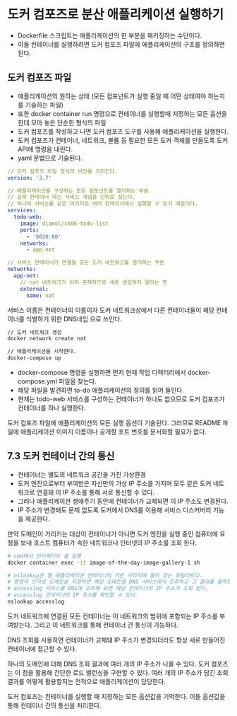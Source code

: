 # 도커 컴포즈로 분산 애플리케이션 실행하기

- Dockerfile 스크립트는 애플리케이션의 한 부분을 패키징하는 수단이다.
- 이들 컨테이너를 실행하려면 도커 컴포즈 파일에 애플리케이션의 구조를 정의하면 된다.

## 도커 컴포즈 파일

- 애플리케이션의 원하는 상태 (모든 컴포넌트가 실행 중일 때 어떤 상태여야 하는지를 기술하는 파일)
- 또한 docker container run 명령으로 컨테이너를 실행할때 지정하는 모든 옵션을 한데 모아 놓은 단순한 형식의 파일
- 도커 컴포즈를 작성하고 나면 도커 컴포즈 도구를 사용해 애플리케이션을 실행한다.
- 도커 컴포즈가 컨테이너, 네트워크, 볼륨 등 필요한 모든 도커 객체를 만들도록 도커 API에 명령을 내린다.
- yaml 문법으로 기술된다.

```yaml
// 도커 컴포즈 파일 형식의 버전을 가리킨다.
version: '3.7'

// 애플리케이션을 구성하는 모든 컴포넌트를 열거하는 부분.
// 실제 컨테이너 대신 서비스 개념을 단위로 삼는다.
// 하나의 서비스를 같은 이미지로 여러 컨테이너에서 실행할 수 있기 때문이다.
services:
  todo-web:
    image: diamol/ch06-todo-list
    ports:
      - '8020:80'
    networks:
      - app-net

// 서비스 컨테이너가 연결될 모든 도커 네트워크를 열거하는 부분
networks:
  app-net:
    // nat 네트워크가 이미 존재하므로 새로 생성하지 말라는 뜻
    external:
      name: nat
```

서비스 이름은 컨테이너의 이름이자 도커 네트워크상에서 다른 컨테이너들이 해당 컨테이너를 식별하기 위한 DNS네임 으로 쓰인다.

```sh
// 도커 네트워크 생성
docker network create nat

// 애플리케이션을 시작한다.
docker-compose up

```

- docker-compose 명령을 실행하면 먼저 현재 작업 디렉터리에서 docker-compose.yml 파일을 찾는다.
- 해당 파일을 발견하면 to-do 애플리케이션의 정의를 읽어 들인다.
- 현재는 todo-web 서비스를 구성하는 컨테이너가 하나도 없으므로 도커 컴포즈가 컨테이너를 하나 실행한다.

도커 컴포즈 파일에 애플리케이션의 모든 실행 옵션이 기술된다.
그러므로 README 파일에 애플리케이션 이미지 이름이나 공개할 포트 번호를 문서화할 필요가 없다.

## 7.3 도커 컨테이너 간의 통신

- 컨테이너는 별도의 네트워크 공간을 가진 가상환경
- 도커 엔진으로부터 부여받은 자신만의 가상 IP 주소를 가지며 모두 같은 도커 네트워크로 연결돼 이 IP 주소를 통해 서로 통신할 수 있다.
- 그러나 애플리케이션 생애주기 동안에 컨테이너가 교체되면 이 IP 주소도 변경된다.
- IP 주소가 변경돼도 문제 없도록 도커에서 DNS를 이용해 서비스 디스커버리 기능을 제공한다.

만약 도메인이 가리키는 대상이 컨테이너가 아니면 도커 엔진을 실행 중인 컴퓨터에 요청을 보내 호스트 컴퓨터가 속한 네트워크나 인터넷의 IP 주소를 조회 한다.

```sh
# cmd에서 인터렉티브 셸 실행
docker container exec -it image-of-the-day-image-gallery-1 sh

# nslookup은 웹 애플리케이션 컨테이너의 기반 이미지에 들어 있는 유틸리트다.
# 명령의 인자로 도메인을 지정하면 해당 도메인을 DNS 서비스에서 조회하고 그 결과를 출력한다.
# accesslog 서비스를 DNS에 조회해 보면 해당 컨테이너의 IP 주소가 조회 된다.
# accesslog 컨테이너의 IP 주소를 확인할 수 있다.
nslookup accesslog
```

도커 네트워크에 연결된 모든 컨테이너는 이 네트워크의 범위에 포함되는 IP 주소를 부여받는다.
그리고 이 네트워크를 통해 컨테이너 간 통신이 가능하다.

DNS 조회를 사용하면 컨테이너가 교체돼 IP 주소가 변경되더라도 항상 새로 만들어진 컨테이너에 접근할 수 있다.

하나의 도메인에 대해 DNS 조회 결과에 여러 개의 IP 주소가 나올 수 있다. 도커 컴포즈는 이 점을 활용해 간단한 로드 밸런싱을 구현할 수 있다.
여러 개의 IP 주소가 담긴 조회 결과를 어떻게 활용할지는 전적으로 애플리케이션이 담당한다.

도커 컴포즈는 컨테이너를 실행할 때 지정하는 모든 옵션값을 기억한다.
이들 옵션값을 통해 컨테이너 간의 통신을 처리한다.
